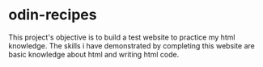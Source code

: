 # odin-recipes

This project's objective is to build a test website to practice my html knowledge.
The skills i have demonstrated by completing this website are basic knowledge about html and writing html code.
